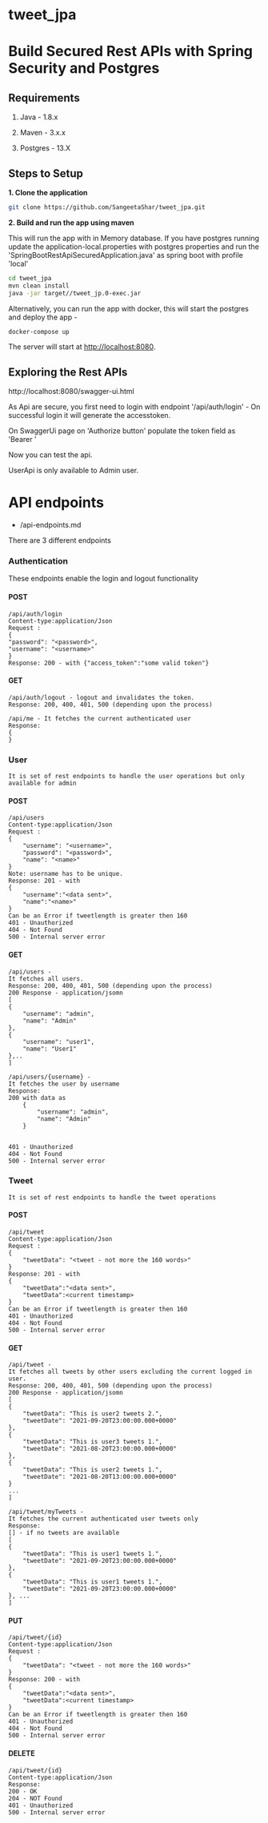 # tweet_jpa

# Build Secured Rest APIs with Spring Security and Postgres 

## Requirements

1. Java - 1.8.x

2. Maven - 3.x.x

3. Postgres - 13.X

## Steps to Setup

**1. Clone the application**

```bash
git clone https://github.com/SangeetaShar/tweet_jpa.git
```

**2. Build and run the app using maven**

This will run the app with in Memory database. 
If you have postgres running update the application-local.properties with postgres 
properties and run the 'SpringBootRestApiSecuredApplication.java' as spring boot with profile 'local'

```bash
cd tweet_jpa
mvn clean install
java -jar target//tweet_jp.0-exec.jar 
```

Alternatively, you can run the app with docker, 
this will start the postgres and deploy the app -

```bash
docker-compose up
```

The server will start at <http://localhost:8080>.

## Exploring the Rest APIs

http://localhost:8080/swagger-ui.html 

As Api are secure, you first need to login with endpoint 
'/api/auth/login' - On successful login it will generate the accesstoken. 

On SwaggerUi page on 'Authorize button' populate the token field as 'Bearer <generated token>'

Now you can test the api.

UserApi is only available to Admin user. 

# API endpoints

* /api-endpoints.md

There are 3 different endpoints

### Authentication 
These endpoints enable the login and logout functionality

#### POST
 
    /api/auth/login 
    Content-type:application/Json
    Request : 
    {
    "password": "<password>",
    "username": "<username>"
    }
    Response: 200 - with {"access_token":"some valid token"}

#### GET

    /api/auth/logout - logout and invalidates the token.
    Response: 200, 400, 401, 500 (depending upon the process)
    
    /api/me - It fetches the current authenticated user
    Response: 
    {
    }


### User
    It is set of rest endpoints to handle the user operations but only available for admin

#### POST

    /api/users 
    Content-type:application/Json
    Request : 
    {
        "username": "<username>",
        "password": "<password>",
        "name": "<name>"
    }
    Note: username has to be unique.
    Response: 201 - with 
    {
        "username":"<data sent>", 
        "name":"<name>"
    }
    Can be an Error if tweetlength is greater then 160
    401 - Unauthorized
    404 - Not Found
    500 - Internal server error

#### GET

    /api/users - 
    It fetches all users.
    Response: 200, 400, 401, 500 (depending upon the process)
    200 Response - application/jsomn
    [
    {
        "username": "admin",
        "name": "Admin"
    },
    {
        "username": "user1",
        "name": "User1"
    },..
    ]
    
    /api/users/{username} - 
    It fetches the user by username
    Response: 
    200 with data as 
        {
            "username": "admin",
            "name": "Admin"
        }
   

    401 - Unauthorized
    404 - Not Found
    500 - Internal server error

### Tweet
    It is set of rest endpoints to handle the tweet operations
#### POST

    /api/tweet 
    Content-type:application/Json
    Request : 
    {
        "tweetData": "<tweet - not more the 160 words>"
    }
    Response: 201 - with 
    {
        "tweetData":"<data sent>", 
        "tweetData":<current timestamp>
    }
    Can be an Error if tweetlength is greater then 160
    401 - Unauthorized
    404 - Not Found
    500 - Internal server error

#### GET

    /api/tweet - 
    It fetches all tweets by other users excluding the current logged in user.
    Response: 200, 400, 401, 500 (depending upon the process)
    200 Response - application/jsomn
    [
    {
        "tweetData": "This is user2 tweets 2.",
        "tweetDate": "2021-09-20T23:00:00.000+0000"
    },
    {
        "tweetData": "This is user3 tweets 1.",
        "tweetDate": "2021-08-20T23:00:00.000+0000"
    },
    {
        "tweetData": "This is user2 tweets 1.",
        "tweetDate": "2021-08-20T13:00:00.000+0000"
    }
    ...
    ]
    
    /api/tweet/myTweets - 
    It fetches the current authenticated user tweets only
    Response: 
    [] - if no tweets are available
    [
    {
        "tweetData": "This is user1 tweets 1.",
        "tweetDate": "2021-09-20T23:00:00.000+0000"
    },
    {
        "tweetData": "This is user1 tweets 1.",
        "tweetDate": "2021-09-20T23:00:00.000+0000"
    }, ...
    ]

#### PUT

    /api/tweet/{id}
    Content-type:application/Json
    Request : 
    {
        "tweetData": "<tweet - not more the 160 words>"
    }
    Response: 200 - with 
    {
        "tweetData":"<data sent>", 
        "tweetData":<current timestamp>
    }
    Can be an Error if tweetlength is greater then 160
    401 - Unauthorized
    404 - Not Found
    500 - Internal server error

#### DELETE

    /api/tweet/{id}
    Content-type:application/Json
    Response: 
    200 - OK 
    204 - NOT Found
    401 - Unauthorized
    500 - Internal server error


